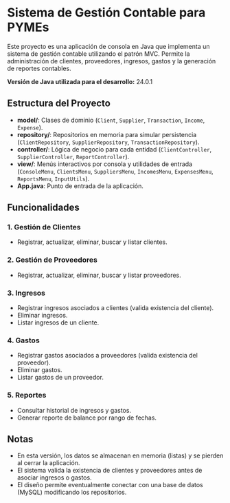# Sistema de Gestión Contable para PYMEs

Este proyecto es una aplicación de consola en Java que implementa un sistema de gestión contable utilizando el patrón MVC. Permite la administración de clientes, proveedores, ingresos, gastos y la generación de reportes contables.

**Versión de Java utilizada para el desarrollo:** 24.0.1

## Estructura del Proyecto

- **model/**: Clases de dominio (`Client`, `Supplier`, `Transaction`, `Income`, `Expense`).
- **repository/**: Repositorios en memoria para simular persistencia (`ClientRepository`, `SupplierRepository`, `TransactionRepository`).
- **controller/**: Lógica de negocio para cada entidad (`ClientController`, `SupplierController`, `ReportController`).
- **view/**: Menús interactivos por consola y utilidades de entrada (`ConsoleMenu`, `ClientsMenu`, `SuppliersMenu`, `IncomesMenu`, `ExpensesMenu`, `ReportsMenu`, `InputUtils`).
- **App.java**: Punto de entrada de la aplicación.

## Funcionalidades

### 1. Gestión de Clientes
- Registrar, actualizar, eliminar, buscar y listar clientes.

### 2. Gestión de Proveedores
- Registrar, actualizar, eliminar, buscar y listar proveedores.

### 3. Ingresos
- Registrar ingresos asociados a clientes (valida existencia del cliente).
- Eliminar ingresos.
- Listar ingresos de un cliente.

### 4. Gastos
- Registrar gastos asociados a proveedores (valida existencia del proveedor).
- Eliminar gastos.
- Listar gastos de un proveedor.

### 5. Reportes
- Consultar historial de ingresos y gastos.
- Generar reporte de balance por rango de fechas.

## Notas
- En esta versión, los datos se almacenan en memoria (listas) y se pierden al cerrar la aplicación.
- El sistema valida la existencia de clientes y proveedores antes de asociar ingresos o gastos.
- El diseño permite eventualmente conectar con una base de datos (MySQL) modificando los repositorios.